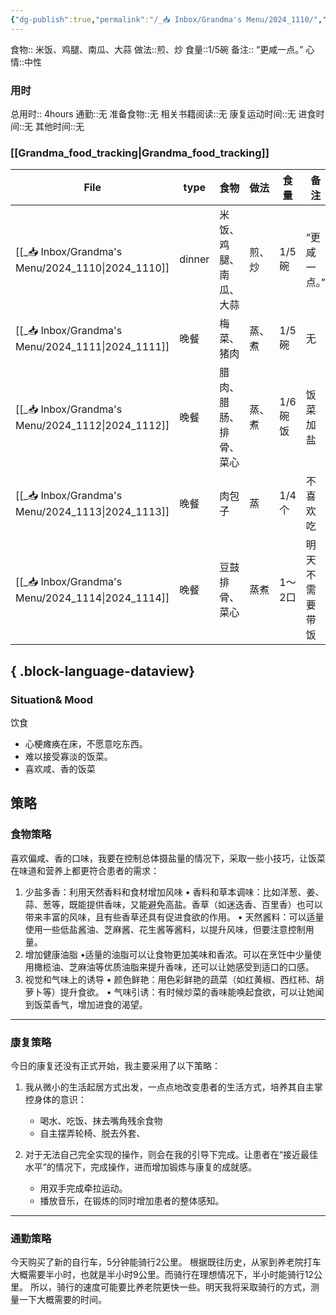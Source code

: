 ```yaml
---
{"dg-publish":true,"permalink":"/_📥 Inbox/Grandma's Menu/2024_1110/","tags":["🍛"]}
---
```


食物:: 米饭、鸡腿、南瓜、大蒜
做法::煎、炒
食量::1/5碗
备注:: “更咸一点。”
心情::中性
### 用时
总用时:: 4hours
通勤::无
准备食物::无
相关书籍阅读::无
康复运动时间::无
进食时间::无
其他时间::无
### [[Grandma_food_tracking\|Grandma_food_tracking]]
| File                                                 | type   | 食物          | 做法  | 食量    | 备注      | 用时 |
| ---------------------------------------------------- | ------ | ----------- | --- | ----- | ------- | -- |
| [[_📥 Inbox/Grandma's Menu/2024_1110\|2024_1110]] | dinner | 米饭、鸡腿、南瓜、大蒜 | 煎、炒 | 1/5碗  | “更咸一点。” | 无  |
| [[_📥 Inbox/Grandma's Menu/2024_1111\|2024_1111]] | 晚餐     | 梅菜、猪肉       | 蒸、煮 | 1/5碗  | 无       | 无  |
| [[_📥 Inbox/Grandma's Menu/2024_1112\|2024_1112]] | 晚餐     | 腊肉、腊肠、排骨、菜心 | 蒸、煮 | 1/6碗饭 | 饭菜加盐    | 无  |
| [[_📥 Inbox/Grandma's Menu/2024_1113\|2024_1113]] | 晚餐     | 肉包子         | 蒸   | 1/4个  | 不喜欢吃    | 无  |
| [[_📥 Inbox/Grandma's Menu/2024_1114\|2024_1114]] | 晚餐     | 豆鼓排骨、菜心     | 蒸煮  | 1～2口  | 明天不需要带饭 | 无  |

{ .block-language-dataview}
---
### Situation& Mood
饮食
- 心梗瘫痪在床，不愿意吃东西。
- 难以接受寡淡的饭菜。
- 喜欢咸、香的饭菜
## 策略
### 食物策略
喜欢偏咸、香的口味，我要在控制总体摄盐量的情况下，采取一些小技巧，让饭菜在味道和营养上都更符合患者的需求：

1. 少盐多香：利用天然香料和食材增加风味
	•	香料和草本调味：比如洋葱、姜、蒜、葱等，既能提供香味，又能避免高盐。香草（如迷迭香、百里香）也可以带来丰富的风味，且有些香草还具有促进食欲的作用。
	•	天然酱料：可以适量使用一些低盐酱油、芝麻酱、花生酱等酱料，以提升风味，但要注意控制用量。
2. 增加健康油脂
	•适量的油脂可以让食物更加美味和香浓。可以在烹饪中少量使用橄榄油、芝麻油等优质油脂来提升香味，还可以让她感受到适口的口感。
3. 视觉和气味上的诱导
	•	颜色鲜艳：用色彩鲜艳的蔬菜（如红黄椒、西红柿、胡萝卜等）提升食欲。
	•	气味引诱：有时候炒菜的香味能唤起食欲，可以让她闻到饭菜香气，增加进食的渴望。
---
### 康复策略
今日的康复还没有正式开始，我主要采用了以下策略：
1. 我从微小的生活起居方式出发，一点点地改变患者的生活方式，培养其自主掌控身体的意识：
	- 喝水、吃饭、抹去嘴角残余食物
	- 自主摆弄轮椅、脱去外套、

2. 对于无法自己完全实现的操作，则会在我的引导下完成。让患者在“接近最佳水平”的情况下，完成操作，进而增加锻炼与康复的成就感。
	- 用双手完成牵拉运动。
	- 播放音乐，在锻炼的同时增加患者的整体感知。 
---
### 通勤策略
今天购买了新的自行车，5分钟能骑行2公里。
根据既往历史，从家到养老院打车大概需要半小时，也就是半小时9公里。而骑行在理想情况下，半小时能骑行12公里。
所以，骑行的速度可能要比养老院更快一些。明天我将采取骑行的方式，测量一下大概需要的时间。